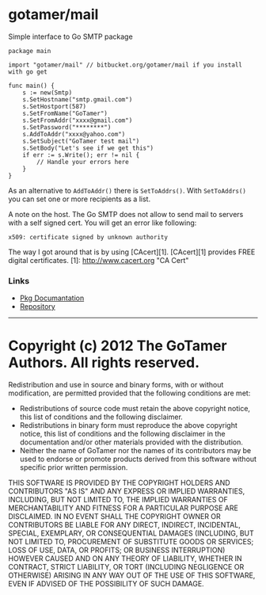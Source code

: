 gotamer/mail
============

Simple interface to Go SMTP package



	package main
	
	import "gotamer/mail" // bitbucket.org/gotamer/mail if you install with go get
	
	func main() {
		s := new(Smtp)
		s.SetHostname("smtp.gmail.com")
		s.SetHostport(587)
		s.SetFromName("GoTamer")
		s.SetFromAddr("xxxx@gmail.com")
		s.SetPassword("********")
		s.AddToAddr("xxxx@yahoo.com")
		s.SetSubject("GoTamer test mail")
		s.SetBody("Let's see if we get this")
		if err := s.Write(); err != nil {
			// Handle your errors here
		}
	}
	

As an alternative to `AddToAddr()` there is `SetToAddrs()`. With `SetToAddrs()` you can set one or more recipients as a list. 

A note on the host. The Go SMTP does not allow to send mail to servers with a self signed cert.
You will get an error like following:

	x509: certificate signed by unknown authority

The way I got around that is by using [CAcert][1]. [CAcert][1] provides FREE digital certificates.
[1]: http://www.cacert.org  "CA Cert"




### Links
 * [Pkg Documantation](http://go.pkgdoc.org/github.com/gotamer/mail "GoTamer Mail Pkg Documentation")
 * [Repository](https://bitbucket.org/gotamer/mail "GoTamer Mail Repository")


_________________________________________________________


Copyright (c) 2012 The GoTamer Authors. All rights reserved.
============================================================
Redistribution and use in source and binary forms, with or without
modification, are permitted provided that the following conditions are
met:

   * Redistributions of source code must retain the above copyright
notice, this list of conditions and the following disclaimer.
   * Redistributions in binary form must reproduce the above
copyright notice, this list of conditions and the following disclaimer
in the documentation and/or other materials provided with the
distribution.
   * Neither the name of GoTamer nor the names of its
contributors may be used to endorse or promote products derived from
this software without specific prior written permission.

THIS SOFTWARE IS PROVIDED BY THE COPYRIGHT HOLDERS AND CONTRIBUTORS
"AS IS" AND ANY EXPRESS OR IMPLIED WARRANTIES, INCLUDING, BUT NOT
LIMITED TO, THE IMPLIED WARRANTIES OF MERCHANTABILITY AND FITNESS FOR
A PARTICULAR PURPOSE ARE DISCLAIMED. IN NO EVENT SHALL THE COPYRIGHT
OWNER OR CONTRIBUTORS BE LIABLE FOR ANY DIRECT, INDIRECT, INCIDENTAL,
SPECIAL, EXEMPLARY, OR CONSEQUENTIAL DAMAGES (INCLUDING, BUT NOT
LIMITED TO, PROCUREMENT OF SUBSTITUTE GOODS OR SERVICES; LOSS OF USE,
DATA, OR PROFITS; OR BUSINESS INTERRUPTION) HOWEVER CAUSED AND ON ANY
THEORY OF LIABILITY, WHETHER IN CONTRACT, STRICT LIABILITY, OR TORT
(INCLUDING NEGLIGENCE OR OTHERWISE) ARISING IN ANY WAY OUT OF THE USE
OF THIS SOFTWARE, EVEN IF ADVISED OF THE POSSIBILITY OF SUCH DAMAGE.



